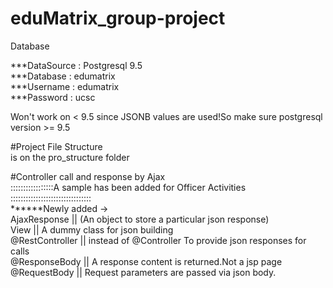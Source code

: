 # eduMatrix_group-project


Database<br />

***DataSource : Postgresql 9.5<br />
***Database   : edumatrix<br />
***Username   : edumatrix<br />
***Password   : ucsc<br />

Won't work on < 9.5  since JSONB values are used!So make sure postgresql version >= 9.5<br />


#Project File Structure<br />
is on the pro_structure folder<br />


#Controller call and response by Ajax <br />
:::::::::::::::::A sample has been added for Officer Activities ::::::::::::::::::::::::::::::::<br />
******Newly added -><br />
               AjaxResponse     ||  (An object to store a particular json response)<br />
               View             ||  A dummy class for json building<br />
               @RestController  ||  instead of @Controller      To provide json responses for calls <br />
               @ResponseBody    ||  A response content is returned.Not a jsp page<br />
               @RequestBody     ||  Request parameters are passed via json body.<br />
